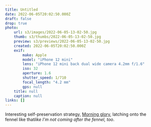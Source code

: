 ```yaml
---
title: Untitled
date: 2022-06-05T20:02:50.000Z
draft: false
drop: true
photo:
    url: s3/images/2022-06-05-13-02-50.jpg
    thumb: s3/thumbs/2022-06-05-13-02-50.jpg
    preview: s3/previews/2022-06-05-13-02-50.jpg
    created: 2022-06-05T20:02:50.000Z
    exif:
        make: Apple
        model: "iPhone 12 mini"
        lens: "iPhone 12 mini back dual wide camera 4.2mm f/1.6"
        iso: 32
        aperture: 1.6
        shutter_speed: 1/710
        focal_length: "4.2 mm"
        gps: null
    title: null
    caption: null
links: []
---
```


Interesting self-preservation strategy, [Morning glory](https://en.wikipedia.org/wiki/Morning_glory), latching onto the fennel like that*like I'm not coming after the fennel, too*.
